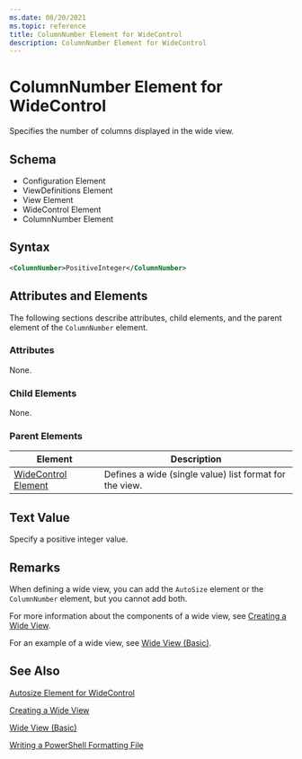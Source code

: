 ```yaml
---
ms.date: 08/20/2021
ms.topic: reference
title: ColumnNumber Element for WideControl
description: ColumnNumber Element for WideControl
---
```

# ColumnNumber Element for WideControl

Specifies the number of columns displayed in the wide view.

## Schema

- Configuration Element
- ViewDefinitions Element
- View Element
- WideControl Element
- ColumnNumber Element

## Syntax

```xml
<ColumnNumber>PositiveInteger</ColumnNumber>
```

## Attributes and Elements

The following sections describe attributes, child elements, and the parent element of the
`ColumnNumber` element.

### Attributes

None.

### Child Elements

None.

### Parent Elements

|Element|Description|
|-------------|-----------------|
|[WideControl Element](./widecontrol-element-format.md)|Defines a wide (single value) list format for the view.|

## Text Value

Specify a positive integer value.

## Remarks

When defining a wide view, you can add the `AutoSize` element or the `ColumnNumber` element, but you
cannot add both.

For more information about the components of a wide view, see [Creating a Wide View](./creating-a-wide-view.md).

For an example of a wide view, see [Wide View (Basic)](./wide-view-basic.md).

## See Also

[Autosize Element for WideControl](./autosize-element-for-widecontrol-format.md)

[Creating a Wide View](./creating-a-wide-view.md)

[Wide View (Basic)](./wide-view-basic.md)

[Writing a PowerShell Formatting File](./writing-a-powershell-formatting-file.md)

